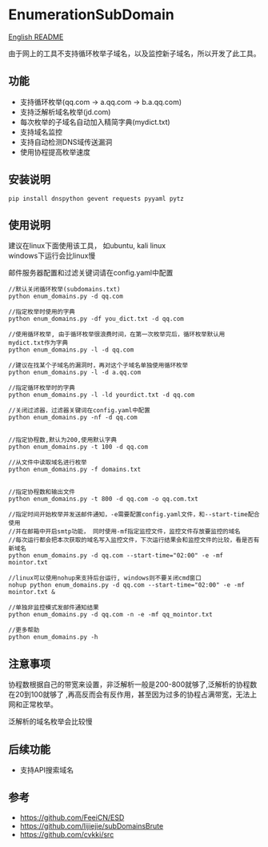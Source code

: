 # EnumerationSubDomain

[English README](/README-EN.md)

由于网上的工具不支持循环枚举子域名，以及监控新子域名，所以开发了此工具。  

## 功能
- 支持循环枚举(qq.com -> a.qq.com -> b.a.qq.com)
- 支持泛解析域名枚举(jd.com)
- 每次枚举的子域名自动加入精简字典(mydict.txt)
- 支持域名监控
- 支持自动检测DNS域传送漏洞
- 使用协程提高枚举速度   

## 安装说明
```
pip install dnspython gevent requests pyyaml pytz
```

## 使用说明
建议在linux下面使用该工具， 如ubuntu, kali linux  
windows下运行会比linux慢

邮件服务器配置和过滤关键词请在config.yaml中配置 


```
//默认关闭循环枚举(subdomains.txt)
python enum_domains.py -d qq.com

//指定枚举时使用的字典
python enum_domains.py -df you_dict.txt -d qq.com

//使用循环枚举, 由于循环枚举很浪费时间，在第一次枚举完后，循环枚举默认用mydict.txt作为字典
python enum_domains.py -l -d qq.com

//建议在找某个子域名的漏洞时，再对这个子域名单独使用循环枚举
python enum_domains.py -l -d a.qq.com

//指定循环枚举时的字典
python enum_domains.py -l -ld yourdict.txt -d qq.com

//关闭过滤器，过滤器关键词在config.yaml中配置
python enum_domains.py -nf -d qq.com


//指定协程数,默认为200,使用默认字典
python enum_domains.py -t 100 -d qq.com

//从文件中读取域名进行枚举
python enum_domains.py -f domains.txt


//指定协程数和输出文件
python enum_domains.py -t 800 -d qq.com -o qq.com.txt

//指定时间开始枚举并发送邮件通知，-e需要配置config.yaml文件，和--start-time配合使用
//并在邮箱中开启smtp功能， 同时使用-mf指定监控文件，监控文件存放要监控的域名
//每次运行都会把本次获取的域名写入监控文件，下次运行结果会和监控文件的比较，看是否有新域名
python enum_domains.py -d qq.com --start-time="02:00" -e -mf mointor.txt

//linux可以使用nohup来支持后台运行, windows则不要关闭cmd窗口
nohup python enum_domains.py -d qq.com --start-time="02:00" -e -mf mointor.txt &

//单独非监控模式发邮件通知结果
python enum_domains.py -d qq.com -n -e -mf qq_mointor.txt

//更多帮助
python enum_domains.py -h

```
## 注意事项
协程数根据自己的带宽来设置，非泛解析一般是200-800就够了,泛解析的协程数在20到100就够了
,再高反而会有反作用，甚至因为过多的协程占满带宽，无法上网和正常枚举。

泛解析的域名枚举会比较慢

## 后续功能
- 支持API搜索域名

## 参考
- https://github.com/FeeiCN/ESD
- https://github.com/lijiejie/subDomainsBrute
- https://github.com/cvkki/src
